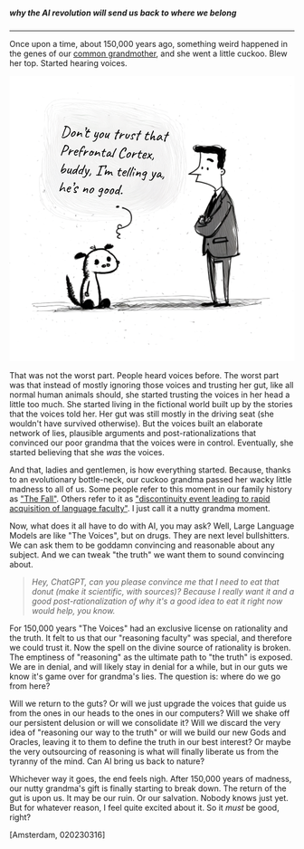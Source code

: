 
##### _why the AI revolution will send us back to where we belong_

---

Once upon a time, about 150,000 years ago, something weird happened in the genes of our [common grandmother](https://en.wikipedia.org/wiki/Mitochondrial_Eve), and she went a little cuckoo. Blew her top. Started hearing voices.

![drawing](./img/dont-trust-prefrontal-cortex-comic.png)

That was not the worst part. People heard voices before. The worst part was that instead of mostly ignoring those voices and trusting her gut, like all normal human animals should, she started trusting the voices in her head a little too much. She started living in the fictional world built up by the stories that the voices told her. Her gut was still mostly in the driving seat (she wouldn't have survived otherwise). But the voices built an elaborate network of lies, plausible arguments and post-rationalizations that convinced our poor grandma that the voices were in control. Eventually, she started believing that she _was_ the voices.

And that, ladies and gentlemen, is how everything started. Because, thanks to an evolutionary bottle-neck, our cuckoo grandma passed her wacky little madness to all of us. Some people refer to this moment in our family history as ["The Fall"](https://en.wikipedia.org/wiki/Original_sin). Others refer to it as ["discontinuity event leading to rapid acquisition of language faculty"](https://en.wikipedia.org/wiki/Origin_of_language#Approaches). I just call it a nutty grandma moment.

Now, what does it all have to do with AI, you may ask? Well, Large Language Models are like "The Voices", but on drugs. They are next level bullshitters. We can ask them to be goddamn convincing and reasonable about any subject. And we can tweak "the truth" we want them to sound convincing about.

> _Hey, ChatGPT, can you please convince me that I need to eat that donut (make it scientific, with sources)? Because I really want it and a good post-rationalization of why it's a good idea to eat it right now would help, you know._

For 150,000 years "The Voices" had an exclusive license on rationality and the truth. It felt to us that our "reasoning faculty" was special, and therefore we could trust it. Now the spell on the divine source of rationality is broken. The emptiness of "reasoning" as the ultimate path to "the truth" is exposed. We are in denial, and will likely stay in denial for a while, but in our guts we know it's game over for grandma's lies. The question is: where do we go from here?

Will we return to the guts? Or will we just upgrade the voices that guide us from the ones in our heads to the ones in our computers? Will we shake off our persistent delusion or will we consolidate it? Will we discard the very idea of "reasoning our way to the truth" or will we build our new Gods and Oracles, leaving it to them to define the truth in our best interest? Or maybe the very outsourcing of reasoning is what will finally liberate us from the tyranny of the mind. Can AI bring us back to nature?

Whichever way it goes, the end feels nigh. After 150,000 years of madness, our nutty grandma's gift is finally starting to break down. The return of the gut is upon us. It may be our ruin. Or our salvation. Nobody knows just yet. But for whatever reason, I feel quite excited about it. So it _must_ be good, right?

[Amsterdam, 020230316]